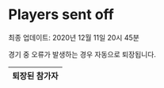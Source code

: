 # Players sent off
최종 업데이트: 2020년 12월 11일 20시 45분


경기 중 오류가 발생하는 경우 자동으로 퇴장됩니다.


| 퇴장된 참가자 |
|:---:|